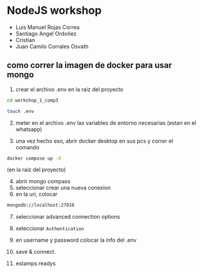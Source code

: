 # NodeJS workshop

* Luis Manuel Rojas Correa
* Santiago Angel Ordoñez
* Cristian
* Juan Camilo Corrales Osvath

## como correr la imagen de docker para usar mongo

1. crear el archivo .env en la raiz del proyecto

```bash
cd workshop_1_comp3

touch .env
```

2. meter en el archivo .env las variables de entorno necesarias (estan en el whatsapp)

3. una vez hecho eso, abrir docker desktop en sus pcs y correr el comando

```bash
docker compose up -d
```

(en la raiz del proyecto)

4. abrir mongo compass
5. seleccionar crear una nueva conexion
6. en la uri, colocar


```bash
mongodb://localhost:27018
```
7. seleccionar advanced connection options

8. seleccionar `Authentication`

9. en username y password colocar la info del .env

10. save & connect.

11. estamps readys
